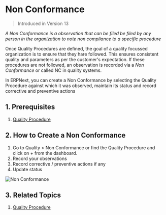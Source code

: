 <!-- add-breadcrumbs -->
# Non Conformance

> Introduced in Version 13

*A Non Conformance is a observation that can be filed be filed by any person in the organization to note non compliance to a specific procedure*

Once Quality Procedures are defined, the goal of a quality focussed organization is to ensure that they hare followed. This ensures consistent quality and parameters as per the customer's expectation. If these procedures are not followed, an observation is recorded via a *Non Conformance* or called NC in quality systems.

In ERPNext, you can create a Non Conformance by selecting the Quality Procedure against which it was observed, maintain its status and record corrective and preventive actions

## 1. Prerequisites

1. [Quality Procedure](/docs/v13/user/manual/en/quality-management/quality_procedure)

## 2. How to Create a Non Conformance

1. Go to Quality > Non Conformance or find the Quality Procedure and click on + from the dashboard.
1. Record your observations
1. Record corrective / preventive actions if any
1. Update status

![Non Conformance](/docs/v13/assets/img/quality-management/non-conformance.png)

## 3. Related Topics

1. [Quality Procedure](/docs/v13/user/manual/en/quality-management/quality_procedure)
